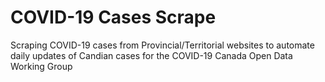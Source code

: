 # COVID-19 Cases Scrape

Scraping COVID-19 cases from Provincial/Territorial websites to automate daily updates of Candian cases for the COVID-19 Canada Open Data Working Group
